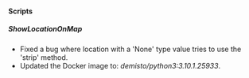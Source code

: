 
#### Scripts
##### ShowLocationOnMap
- Fixed a bug where location with a 'None' type value tries to use the 'strip' method. 
- Updated the Docker image to: *demisto/python3:3.10.1.25933*.
